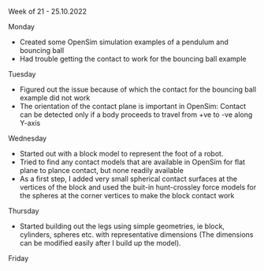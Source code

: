 Week of 21 - 25.10.2022

 Monday
 - Created some OpenSim simulation examples of a pendulum and bouncing ball
 - Had trouble getting the contact to work for the bouncing ball example

 Tuesday
 - Figured out the issue because of which the contact for the bouncing ball example did not work
 - The orientation of the contact plane is important in OpenSim: Contact can be detected only if a body proceeds to travel from +ve to -ve along Y-axis

 Wednesday
 - Started out with a block model to represent the foot of a robot. 
 - Tried to find any contact models that are available in OpenSim for flat plane to plance contact, but none readily available
 - As a first step, I added very small spherical contact surfaces at the vertices of the block and used the buit-in hunt-crossley force models for the spheres at the corner vertices to make the block contact work

 Thursday
 - Started building out the legs using simple geometries, ie block, cylinders, spheres etc. with representative dimensions (The dimensions can be modified easily after I build up the model).

 Friday
